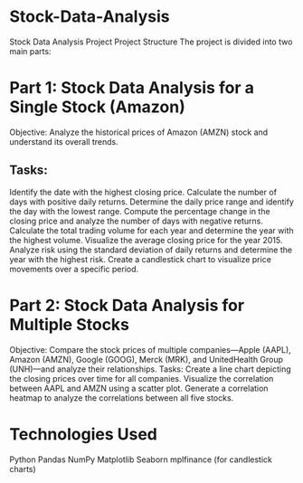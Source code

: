 # Stock-Data-Analysis
Stock Data Analysis Project
Project Structure
The project is divided into two main parts:

# Part 1: Stock Data Analysis for a Single Stock (Amazon)
Objective: Analyze the historical prices of Amazon (AMZN) stock and understand its overall trends.

## Tasks:
Identify the date with the highest closing price.
Calculate the number of days with positive daily returns.
Determine the daily price range and identify the day with the lowest range.
Compute the percentage change in the closing price and analyze the number of days with negative returns.
Calculate the total trading volume for each year and determine the year with the highest volume.
Visualize the average closing price for the year 2015.
Analyze risk using the standard deviation of daily returns and determine the year with the highest risk.
Create a candlestick chart to visualize price movements over a specific period.

# Part 2: Stock Data Analysis for Multiple Stocks
Objective: Compare the stock prices of multiple companies—Apple (AAPL), Amazon (AMZN), Google (GOOG), Merck (MRK), and UnitedHealth Group (UNH)—and analyze their relationships.
Tasks:
Create a line chart depicting the closing prices over time for all companies.
Visualize the correlation between AAPL and AMZN using a scatter plot.
Generate a correlation heatmap to analyze the correlations between all five stocks.

# Technologies Used
Python
Pandas
NumPy
Matplotlib
Seaborn
mplfinance (for candlestick charts)
